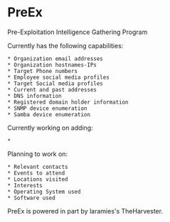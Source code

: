 # PreEx

Pre-Exploitation Intelligence Gathering Program

Currently has the following capabilities:

    * Organization email addresses
    * Organization hostnames-IPs
    * Target Phone numbers
    * Employee social media profiles
    * Target Social media profiles
    * Current and past addresses
    * DNS information
    * Registered domain holder information
    * SNMP device enumeration
    * Samba device enumeration

Currently working on adding:

    * 

Planning to work on:

    * Relevant contacts
    * Events to attend
    * Locations visited
    * Interests
    * Operating System used
    * Software used


PreEx is powered in part by laramies's TheHarvester. 
